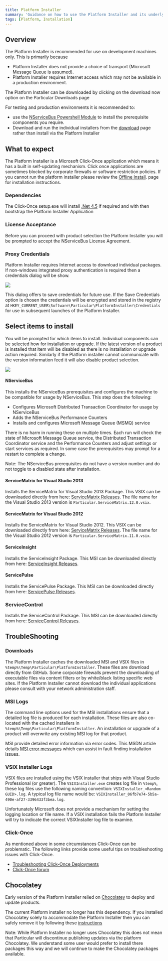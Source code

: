 ```yaml
---
title: Platform Installer
summary: 'Guidance on how to use the Platform Installer and its underlying components'
tags: [Platform, Installation]
---
```


## Overview

The Platform Installer is recommended for use on development machines only.  This is primarily because

- Platform Installer does not provide a choice of transport (Microsoft Message Queue is assumed).
- Platform Installer requires Internet access which may not be available in a production environment.

The Platform Installer can be downloaded by clicking on the download now option on the Particular Downloads page
    
For testing and production environments it is recommended to: 

- use the [NServiceBus Powershell Module](/nservicebus/operations/management-using-powershell.md) to install the prerequisite components you require. 
- Download and run the individual installers from the [download](http://www.particular.net/downloads) page rather than install via the Platform Installer


## What to expect 

The Platform Installer is a Microsoft Click-Once application which means it has a built in self-updating mechanism.  Click  once applications are sometimes blocked by corporate firewalls or software restriction policies. If you cannot run the platform installer please review the [Offline Install](offline.md). page for installation instructions.


### Dependencies

The Click-Once setup.exe will install [.Net 4.5](http://www.microsoft.com/en-au/download/details.aspx?id=40779)  if required and with then bootstrap the Platform Installer 
Application 


### License Acceptance

Before you can proceed with product selection the Platform Installer you will be prompted to accept the NServiceBus License Agreement.  

    
### Proxy Credentials

Platform Installer requires Internet access to download individual packages. If non-windows integrated proxy authentication is required then a credentials dialog will be show. 

![](credentials.png)

This dialog offers to save credentials for future use. 
If the Save Credentials option is chosen the credentials will be encrypted and stored in the registry at `HKEY_CURRENT_USER\Software\Particular\PlatformInstaller\Credentials` for use in subsequent launches of the Platform Installer.  


## Select items to install

You will be prompted for which items to install. Individual components can be selected how for installation or upgrade. If the latest version of a product is installed that item will be disabled as there is no installation or upgrade action required.  Similarly if the Platform installer cannot communicate with the version information feed it will also disable product selection.      

![](select-items.png)


#### NServiceBus

This installs the NServiceBus prerequisites and configures the machine to be compatible for usage by NServiceBus. 
This step does the following:

 * Configures Microsoft Distributed Transaction Coordinator for usage by NServiceBus 
 * Adds the NServiceBus Performance Counters
 * Installs and configures Microsoft Message Queue (MSMQ) service

There is no harm in running these on multiple times. Each run will check the state of Microsoft Message Queue service, the Distributed Transaction Coordinator service and the Performance Counters and adjust settings or start services as required. In some case the prerequisites may prompt for a restart to complete a change.

Note: The NServiceBus prerequisites do not have a version number and do not toggle to a disabled state after installation.


#### ServiceMatrix for Visual Studio 2013

Installs the ServiceMatrix for Visual Studio 2013 Package. This VSIX can be downloaded directly from here: [ServiceMatrix Releases](https://github.com/Particular/ServiceMatrix/releases).  The file name for the Visual Studio 2013 version is `Particular.ServiceMatrix.12.0.vsix`.


#### ServiceMatrix for Visual Studio 2012

Installs the ServiceMatrix for Visual Studio 2012. This VSIX can be downloaded directly from here: [ServiceMatrix Releases](https://github.com/Particular/ServiceMatrix/releases). The file name for the Visual Studio 2012 version is `Particular.ServiceMatrix.11.0.vsix`.

 
#### ServiceInsight

Installs the ServiceInsight Package.  This MSI can be downloaded directly from here: [ServiceInsight Releases](https://github.com/Particular/ServiceInsight/releases/latest).


#### ServicePulse

Installs the ServicePulse Package. This MSI can be downloaded directly from here: [ServicePulse Releases](https://github.com/Particular/ServicePulse/releases/latest).
    

### ServiceControl

Installs the ServiceControl Package. This MSI can be downloaded directly from here: [ServiceControl Releases](https://github.com/Particular/ServiceControl/releases/latest).


## TroubleShooting

### Downloads 

The Platform Installer caches the downloaded MSI and VSIX files in `%temp%\Temp\Particular\PlatformInstaller`.  These files are download directly from GitHub.  Some corporate firewalls prevent the downloading of executable files via content filters or by white/black listing specific web sites. If the Platform Installer cannot download the individual applications please consult with your network administration staff.  


### MSI Logs

The command line options used for the MSI  installations ensure that a detailed log file is produced for each installation.  These files are also co-located with the cached installers in `%temp%\Temp\Particular\PlatformInstaller`.
An installation or upgrade of a product will overwrite any existing MSI log for that product. 

MSI provide detailed error information via error codes.  This MSDN article details [MSI error messages](https://msdn.microsoft.com/en-us/library/aa376931.aspx) which can assist in fault finding installation issues. 


### VSIX Installer Logs

VSIX files are installed using the VSIX installer that ships with Visual Studio Professional (or greater).  The `VSIXInstaller.exe` creates log file in `%temp%`,  these log files use the following naming convention: `VSIXInstaller_<Random GUID>.log`. A typical log file name would be: `VSIXInstaller_06fb7e74-5b5a-490e-af27-3396433f3bea.log`.


Unfortunately Microsoft does not provide a mechanism for setting the logging location or file name. If a VSIX installation fails the Platform Installer will try to indicate the correct VSIXInstaller log file to examine.  


### Click-Once 

As mentioned above in some circumstances Click-Once can be problematic.  The following links provide some useful tips on troubleshooting issues with Click-Once.

* [Troubleshooting Click-Once Deployments](https://msdn.microsoft.com/en-us/library/fb94w1t5.aspx)
* [Click-Once forum](https://social.msdn.microsoft.com/Forums/windows/en-US/home?forum=winformssetup)


## Chocolatey   

Early version of the Platform Installer relied on [Chocolatey](http://chocolatey.org) to deploy and update products.

The current Platform installer no longer has this dependency.  If you installed Chocolatey solely to accommodate the Platform Installer then you can safely remove it by following these [instructions](https://github.com/chocolatey/choco/wiki/Uninstallation)

Note: While Platform Installer no longer uses Chocolatey this does not mean that Particular will discontinue publishing updates via the  platform Chocolatey. We understand some user would prefer to install there packages this way and we will continue to make the Chocolatey packages available.  




